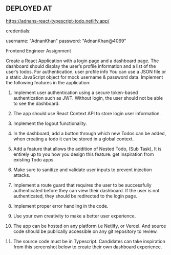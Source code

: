 ## DEPLOYED AT
https://adnans-react-typescript-todo.netlify.app/


credentials:

username: "AdnanKhan"
password: "AdnanKhan@4069"


Frontend Engineer Assignment

Create a React Application with a login page and a dashboard page. The
dashboard should display the user’s profile information and a list of the user’s
todos.
For authentication, user profile info You can use a JSON file or a static
JavaScript object for mock username &amp; password data.
Implement the following features in the application:
1. Implement user authentication using a secure token-based authentication
such as JWT. Without login, the user should not be able to see the dashboard.
2. The app should use React Context API to store login user information.
3. Implement the logout functionality.
4. In the dashboard, add a button through which new Todos can be added,
when creating a todo it can be stored in a global context.
5. Add a feature that allows the addition of Nested Todo, (Sub Task), It is
entirely up to you how you design this feature. get inspiration from existing
Todo apps
6. Make sure to sanitize and validate user inputs to prevent injection attacks.

7. Implement a route guard that requires the user to be successfully
authenticated before they can view their dashboard. If the user is not
authenticated, they should be redirected to the login page.
8. Implement proper error handling in the code.
9. Use your own creativity to make a better user experience.
10. The app can be hosted on any platform i.e Netlify, or Vercel. And source
code should be publically accessible on any git repository to review.
11. The source code must be in Typescript.
Candidates can take inspiration from this screenshot below to create their own
dashboard experience.